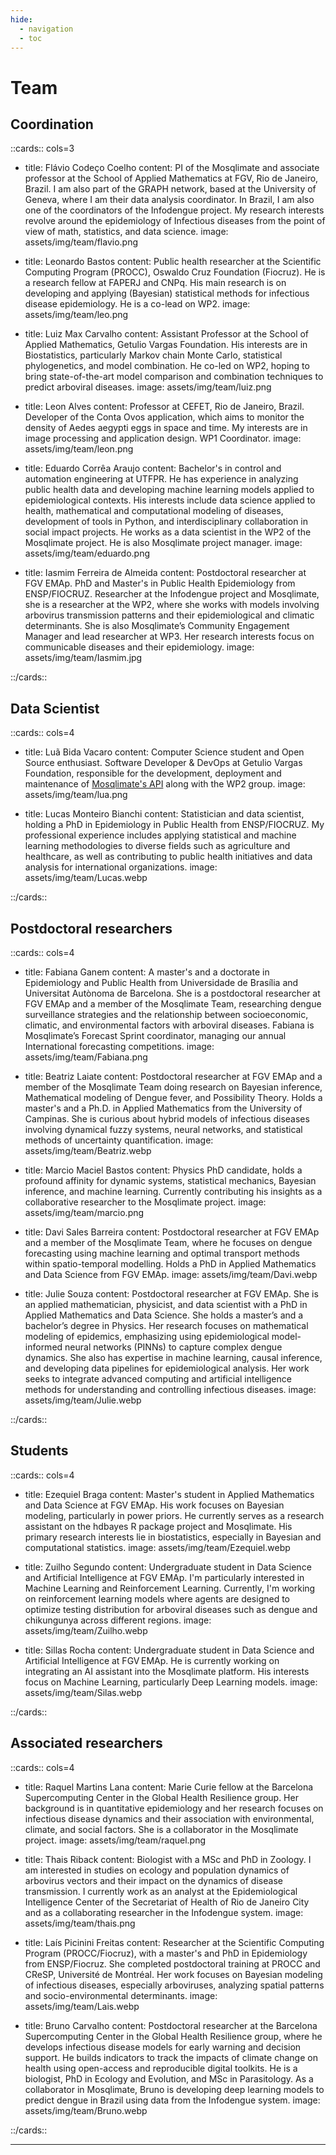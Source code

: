 ```yaml
---
hide:
  - navigation
  - toc
---
```


# Team

## Coordination

::cards:: cols=3

- title: Flávio Codeço Coelho
  content: PI of the Mosqlimate and associate professor at the School of Applied Mathematics at FGV, Rio de Janeiro, Brazil. I am also part of the GRAPH network, based at the University of Geneva, where I am their data analysis coordinator. In Brazil, I am also one of the coordinators of the Infodengue project. My research interests revolve around the epidemiology of Infectious diseases from the point of view of math, statistics, and data science.
  image: assets/img/team/flavio.png

- title: Leonardo Bastos
  content: Public health researcher at the Scientific Computing Program (PROCC), Oswaldo Cruz Foundation (Fiocruz). He is a research fellow at FAPERJ and CNPq. His main research is on developing and applying (Bayesian) statistical methods for infectious disease epidemiology. He is a co-lead on WP2.
  image: assets/img/team/leo.png

- title: Luiz Max Carvalho
  content: Assistant Professor at the School of Applied Mathematics, Getulio Vargas Foundation. His interests are in Biostatistics, particularly Markov chain Monte Carlo, statistical phylogenetics, and model combination. He co-led on WP2, hoping to bring state-of-the-art model comparison and combination techniques to predict arboviral diseases.
  image: assets/img/team/luiz.png

- title: Leon Alves
  content: Professor at CEFET, Rio de Janeiro, Brazil. Developer of the Conta Ovos application, which aims to monitor the density of Aedes aegypti eggs in space and time. My interests are in image processing and application design. WP1 Coordinator.
  image: assets/img/team/leon.png

- title: Eduardo Corrêa Araujo
  content: Bachelor's in control and automation engineering at UTFPR. He has experience in analyzing public health data and developing machine learning models applied to epidemiological contexts. His interests include data science applied to health, mathematical and computational modeling of diseases, development of tools in Python, and interdisciplinary collaboration in social impact projects. He works as a data scientist in the WP2 of the Mosqlimate project.  He is also Mosqlimate project manager.
  image: assets/img/team/eduardo.png

- title: Iasmim Ferreira de Almeida
  content: Postdoctoral researcher at FGV EMAp. PhD and Master's in Public Health Epidemiology from ENSP/FIOCRUZ. Researcher at the Infodengue project and Mosqlimate, she is a researcher at the WP2, where she works with models involving arbovirus transmission patterns and their epidemiological and climatic determinants. She is also Mosqlimate’s Community Engagement Manager and lead researcher at WP3. Her research interests focus on communicable diseases and their epidemiology.
  image: assets/img/team/Iasmim.jpg

::/cards::

## Data Scientist

::cards:: cols=4

- title: Luã Bida Vacaro
  content: Computer Science student and Open Source enthusiast. Software Developer & DevOps at Getulio Vargas Foundation, responsible for the development, deployment and maintenance of <a href="https://api.mosqlimate.org/">Mosqlimate's API</a> along with the WP2 group.
  image: assets/img/team/lua.png

- title: Lucas Monteiro Bianchi
  content: Statistician and data scientist, holding a PhD in Epidemiology in Public Health from ENSP/FIOCRUZ. My professional experience includes applying statistical and machine learning methodologies to diverse fields such as agriculture and healthcare, as well as contributing to public health initiatives and data analysis for international organizations.
  image: assets/img/team/Lucas.webp

::/cards::

## Postdoctoral researchers

::cards:: cols=4

- title: Fabiana Ganem
  content: A master's and a doctorate in Epidemiology and Public Health from Universidade de Brasília and Universitat Autònoma de Barcelona. She is a postdoctoral researcher at FGV EMAp and a member of the Mosqlimate Team, researching dengue surveillance strategies and the relationship between socioeconomic, climatic, and environmental factors with arboviral diseases. Fabiana is Mosqlimate’s Forecast Sprint coordinator, managing our annual International forecasting competitions. 
  image: assets/img/team/Fabiana.png

- title: Beatriz Laiate
  content: Postdoctoral researcher at FGV EMAp and a member of the Mosqlimate Team doing research on Bayesian inference, Mathematical modeling of Dengue fever, and Possibility Theory. Holds a master's and a Ph.D. in Applied Mathematics from the University of Campinas. She is curious about hybrid models of infectious diseases involving dynamical fuzzy systems, neural networks, and statistical methods of uncertainty quantification.
  image: assets/img/team/Beatriz.webp

- title: Marcio Maciel Bastos
  content: Physics PhD candidate, holds a profound affinity for dynamic systems, statistical mechanics, Bayesian inference, and machine learning. Currently contributing his insights as a collaborative researcher to the Mosqlimate project.
  image: assets/img/team/marcio.png

- title: Davi Sales Barreira
  content: Postdoctoral researcher at FGV EMAp and a member of the Mosqlimate Team, where he focuses on dengue forecasting using machine learning and optimal transport methods within spatio-temporal modelling. Holds a PhD in Applied Mathematics and Data Science from FGV EMAp.
  image: assets/img/team/Davi.webp

- title: Julie Souza
  content: Postdoctoral researcher at FGV EMAp.  She is an applied mathematician, physicist, and data scientist with a PhD in Applied Mathematics and Data Science. She holds a master’s and a bachelor’s degree in Physics. Her research focuses on mathematical modeling of epidemics, emphasizing using epidemiological model-informed neural networks (PINNs) to capture complex dengue dynamics. She also has expertise in machine learning, causal inference, and developing data pipelines for epidemiological analysis. Her work seeks to integrate advanced computing and artificial intelligence methods for understanding and controlling infectious diseases.
  image: assets/img/team/Julie.webp

::/cards::

## Students

::cards:: cols=4

- title: Ezequiel Braga
  content: Master's student in Applied Mathematics and Data Science at FGV EMAp. His work focuses on Bayesian modeling, particularly in power priors. He currently serves as a research assistant on the hdbayes R package project and Mosqlimate. His primary research interests lie in biostatistics, especially in Bayesian and computational statistics.
  image: assets/img/team/Ezequiel.webp

- title: Zuilho Segundo
  content: Undergraduate student in Data Science and Artificial Intelligence at FGV EMAp. I'm particularly interested in Machine Learning and Reinforcement Learning. Currently, I'm working on reinforcement learning models where agents are designed to optimize testing distribution for arboviral diseases such as dengue and chikungunya across different regions.
  image: assets/img/team/Zuilho.webp

- title: Sillas Rocha
  content: Undergraduate student in Data Science and Artificial Intelligence at FGV EMAp. He is currently working on integrating an AI assistant into the Mosqlimate platform. His interests focus on Machine Learning, particularly Deep Learning models.
  image: assets/img/team/Silas.webp

::/cards::

## Associated researchers

::cards:: cols=4

- title: Raquel Martins Lana
  content: Marie Curie fellow at the Barcelona Supercomputing Center in the Global Health Resilience group. Her background is in quantitative epidemiology and her research focuses on infectious disease dynamics and their association with environmental, climate, and social factors. She is a collaborator in the Mosqlimate project.
  image: assets/img/team/raquel.png

- title: Thais Riback
  content: Biologist with a MSc and PhD in Zoology. I am interested in studies on ecology and population dynamics of arbovirus vectors and their impact on the dynamics of disease transmission. I currently work as an analyst at the Epidemiological Intelligence Center of the Secretariat of Health of Rio de Janeiro City and as a collaborating researcher in the Infodengue system.
  image: assets/img/team/thais.png

- title: Laís Picinini Freitas
  content: Researcher at the Scientific Computing Program (PROCC/Fiocruz), with a master's and PhD in Epidemiology from ENSP/Fiocruz. She completed postdoctoral training at PROCC and CReSP, Université de Montréal. Her work focuses on Bayesian modeling of infectious diseases, especially arboviruses, analyzing spatial patterns and socio-environmental determinants.
  image: assets/img/team/Lais.webp

- title: Bruno Carvalho
  content: Postdoctoral researcher at the Barcelona Supercomputing Center in the Global Health Resilience group, where he develops infectious disease models for early warning and decision support. He builds indicators to track the impacts of climate change on health using open-access and reproducible digital toolkits. He is a biologist, PhD in Ecology and Evolution, and MSc in Parasitology. As a collaborator in Mosqlimate, Bruno is developing deep learning models to predict dengue in Brazil using data from the Infodengue system.
  image: assets/img/team/Bruno.webp

::/cards::

--- 
